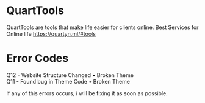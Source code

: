 # QuartTools
QuartTools are tools that make life easier for clients online.
Best Services for Online life
https://quartyn.ml/#tools

# Error Codes
Q12 - Website Structure Changed • Broken Theme  
Q11 - Found bug in Theme Code • Broken Theme  

If any of this errors occurs, i will be fixing it as soon as possible.
